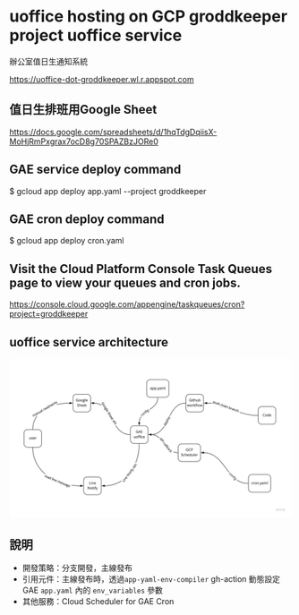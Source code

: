# uoffice hosting on GCP groddkeeper project uoffice service
辦公室值日生通知系統

https://uoffice-dot-groddkeeper.wl.r.appspot.com

## 值日生排班用Google Sheet

https://docs.google.com/spreadsheets/d/1hqTdgDqiisX-MoHjRmPxgrax7ocD8g70SPAZBzJORe0

## GAE service deploy command
$ gcloud app deploy app.yaml --project groddkeeper

## GAE cron deploy command
$ gcloud app deploy cron.yaml

## Visit the Cloud Platform Console Task Queues page to view your queues and cron jobs.
https://console.cloud.google.com/appengine/taskqueues/cron?project=groddkeeper

## uoffice service architecture
![uoffice](https://raw.githubusercontent.com/FLHCoLtd/uoffice/main/uoffice.jpg?raw=true|width=640)


## 說明 
- 開發策略：分支開發，主線發布
- 引用元件：主線發布時，透過`app-yaml-env-compiler` gh-action 動態設定 GAE `app.yaml` 內的 `env_variables` 參數
- 其他服務：Cloud Scheduler for GAE Cron
